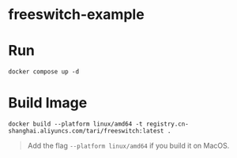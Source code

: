 # freeswitch-example

# Run

```
docker compose up -d
```

# Build Image

```
docker build --platform linux/amd64 -t registry.cn-shanghai.aliyuncs.com/tari/freeswitch:latest .
```

> Add the flag `--platform linux/amd64` if you build it on MacOS.
